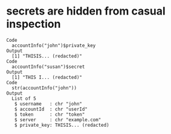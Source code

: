 # secrets are hidden from casual inspection

    Code
      accountInfo("john")$private_key
    Output
      [1] "THISIS... (redacted)"
    Code
      accountInfo("susan")$secret
    Output
      [1] "THIS I... (redacted)"
    Code
      str(accountInfo("john"))
    Output
      List of 5
       $ username   : chr "john"
       $ accountId  : chr "userId"
       $ token      : chr "token"
       $ server     : chr "example.com"
       $ private_key: THISIS... (redacted)

